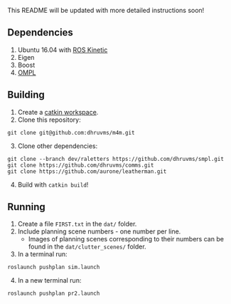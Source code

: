 This README will be updated with more detailed instructions soon!

## Dependencies
1. Ubuntu 16.04 with [ROS Kinetic](http://wiki.ros.org/kinetic/Installation)
2. Eigen
3. Boost
4. [OMPL](https://ompl.kavrakilab.org/)

## Building
1. Create a [catkin workspace](https://catkin-tools.readthedocs.io/en/latest/quick_start.html).
2. Clone this repository:
```
git clone git@github.com:dhruvms/m4m.git
```
3. Clone other dependencies:
```
git clone --branch dev/raletters https://github.com/dhruvms/smpl.git
git clone https://github.com/dhruvms/comms.git
git clone https://github.com/aurone/leatherman.git
```
4. Build with `catkin build`!

## Running
1. Create a file `FIRST.txt` in the `dat/` folder.
2. Include planning scene numbers - one number per line.
	- Images of planning scenes corresponding to their numbers can be found in the `dat/clutter_scenes/` folder.
3. In a terminal run:
```
roslaunch pushplan sim.launch
```
4. In a new terminal run:
```
roslaunch pushplan pr2.launch
```
